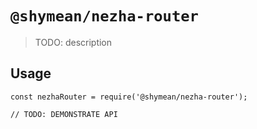 # `@shymean/nezha-router`

> TODO: description

## Usage

```
const nezhaRouter = require('@shymean/nezha-router');

// TODO: DEMONSTRATE API
```
